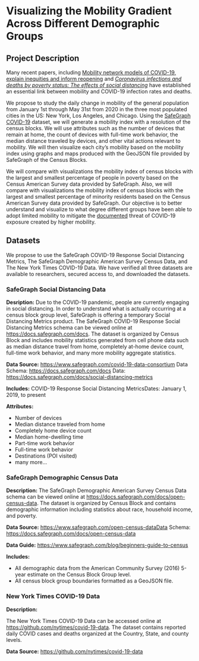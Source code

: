 # Visualizing the Mobility Gradient Across Different Demographic Groups



## Project Description

Many recent papers, including [Mobility network models of COVID-19, explain inequities and inform reopening](https://www.nature.com/articles/s41586-020-2923-3.epdf?sharing_token=c2VoryoYtQWd97ZdgEeRENRgN0jAjWel9jnR3ZoTv0P4QCkIKJMffNLo7c2z6ZZTYnGvAvX3fI35Ev4XiT4qy_Aw6981p_PWN2cUGQp-Db0e94Jx4cKJQKn89MbI01LV-5MeKLdkAFZjD7pS4mC45svhw8DcXn1DInTY6nWUQ50%3D) and [*Coronavirus infections and deaths by poverty status: The effects of social distancing*](https://pubmed.ncbi.nlm.nih.gov/33362321/) have established an essential link between mobility and COVID-19 infection rates and deaths. 

We propose to study the daily change in mobility of the general population from January 1st through May 31st from 2020 in the three most populated cities in the US: New York, Los Angeles, and Chicago. Using the [SafeGraph COVID-19](https://www.safegraph.com/covid-19-data-consortium) dataset, we will generate a mobility index with a resolution of the census blocks. We will use attributes such as the number of devices that remain at home, the count of devices with full-time work behavior, the median distance traveled by devices, and other vital actions relevant to mobility. We will then visualize each city’s mobility based on the mobility index using graphs and maps produced with the GeoJSON file provided by SafeGraph of the Census Blocks. 

We will compare with visualizations the mobility index of census blocks with the largest and smallest percentage of people in poverty based on the Census American Survey data provided by SafeGraph. Also, we will compare with visualizations the mobility index of census blocks with the largest and smallest percentage of minority residents based on the Census American Survey data provided by SafeGraph. Our objective is to better understand and visualize to what degree different groups have been able to adopt limited mobility to mitigate the [documented](https://www.nature.com/articles/s41586-020-2923-3.epdf?sharing_token=c2VoryoYtQWd97ZdgEeRENRgN0jAjWel9jnR3ZoTv0P4QCkIKJMffNLo7c2z6ZZTYnGvAvX3fI35Ev4XiT4qy_Aw6981p_PWN2cUGQp-Db0e94Jx4cKJQKn89MbI01LV-5MeKLdkAFZjD7pS4mC45svhw8DcXn1DInTY6nWUQ50%3D) threat of COVID-19 exposure created by higher mobility. 



## Datasets

We propose to use the SafeGraph COVID-19 Response Social Distancing Metrics, The SafeGraph Demographic American Survey Census Data, and The New York Times COVID-19 Data. We have verified all three datasets are available to researchers, secured access to, and downloaded the datasets.

### SafeGraph Social Distancing Data

**Desription:** Due to the COVID-19 pandemic, people are currently engaging in social distancing. In order to understand what is actually occurring at a census block group level, SafeGraph is offering a temporary Social Distancing Metrics product.
The SafeGraph COVID-19 Response Social Distancing Metrics schema can be viewed online at https://docs.safegraph.com/docs. The dataset is organized by Census Block and includes mobility statistics generated from cell phone data such as median distance travel from home, completely at-home device count, full-time work behavior, and many more mobility aggregate statistics. 

**Data Source:** https://www.safegraph.com/covid-19-data-consortium Data Schema: https://docs.safegraph.com/docs  Data: https://docs.safegraph.com/docs/social-distancing-metrics

**Includes:** COVID-19 Response Social Distancing MetricsDates: January 1, 2019, to present

**Attributes:** 

* Number of devices 
* Median distance traveled from home
* Completely home device count
* Median home-dwelling time
* Part-time work behavior
* Full-time work behavior
* Destinations (POI visited)
* many more...

### SafeGraph Demographic Census Data

**Description:** The SafeGraph Demographic American Survey Census Data schema can be viewed online at https://docs.safegraph.com/docs/open-census-data. The dataset is organized by Census Block and contains demographic information including statistics about race, household income, and poverty. 

**Data Source:** https://www.safegraph.com/open-census-dataData Schema: https://docs.safegraph.com/docs/open-census-data 

**Data Guide:** https://www.safegraph.com/blog/beginners-guide-to-census 

**Includes:** 

* All demographic data from the American Community Survey (2016) 5-year estimate on the Census Block Group level. 
* All census block group boundaries formatted as a GeoJSON file.

### New York Times COVID-19 Data

**Description:** 

The New York Times COVID-19 Data can be accessed online at https://github.com/nytimes/covid-19-data. The dataset contains reported daily COVID cases and deaths organized at the Country, State, and county levels. 

**Data Source:** https://github.com/nytimes/covid-19-data

